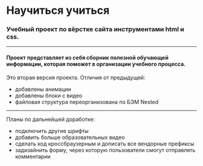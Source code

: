
# Научиться учиться 
### Учебный проект по вёрстке сайта инструментами html и css.
---------
#### Проект представляет из себя сборник полезной  обучающей информации, которая поможет в организации учебного процесса.
Это вторая версия проекта. 
Отличия от предыдущей:
* добавлены анимации 
* добавлены блоки с видео 
* файловая структура переорганизована по БЭМ Nested

---------------------------

Планы по дальнейшей доработке: 
* подключить другие шрифты
* добавить больше образовательных видео
* сделать код кроссбраузерным  и дописать все вендорные префиксы
* задизайнить форму, через которую пользователи смогут отправлять комментарии


